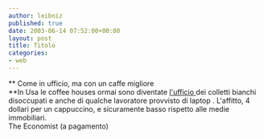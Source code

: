 ```yaml
---
author: leibniz
published: true
date: 2003-06-14 07:52:00+00:00
layout: post
title: Titolo
categories:
- web
---
```


 **   Come in ufficio, ma con un caffe migliore   
**In Usa le coffee houses ormai sono diventate  [ l'ufficio ](http://www.economist.com/world/na/displayStory.cfm?story_id=1846165)dei colletti bianchi disoccupati e anche di qualche lavoratore provvisto di laptop   . L'affitto, 4 dollari per un cappuccino, e sicuramente basso rispetto alle medie immobiliari.   
  The Economist (a pagamento)

